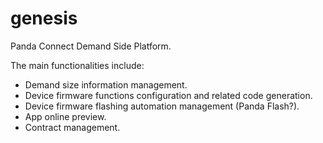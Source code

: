 # genesis

Panda Connect Demand Side Platform.

The main functionalities include:
- Demand size information management.
- Device firmware functions configuration and related code generation.
- Device firmware flashing automation management (Panda Flash?).
- App online preview.
- Contract management.
